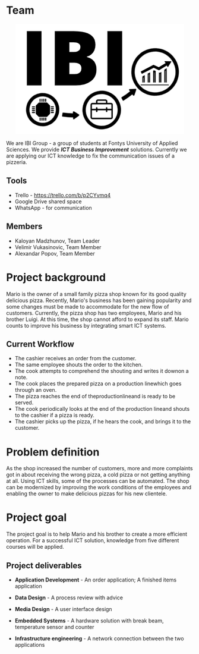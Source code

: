 # Team

<p align="center"> 
  <img src="https://github.com/kall0m/Marios-Pizzeria-ICT/blob/master/IP-Logo.png" alt="IBI-Group">
</p>

We are IBI Group - a group of students at Fontys University of Applied Sciences. We provide <b><i>ICT Business Improvement</i></b> solutions. Currently we are applying our ICT knowledge to fix the communication issues of a pizzeria.

## Tools
- Trello - https://trello.com/b/p2CYvmq4
- Google Drive shared space
- WhatsApp - for communication

## Members

- Kaloyan Madzhunov, Team Leader
- Velimir Vukasinovic, Team Member
- Alexandar Popov, Team Member

# Project background

Mario is the owner of a small family pizza shop known for its good quality delicious pizza. Recently, Mario's business has been gaining popularity and some changes must be made to accommodate for the new flow of customers. Currently, the pizza shop has two employees, Mario and his brother Luigi. At this time, the shop cannot afford to expand its staff. Mario counts to improve his business by integrating smart ICT systems.

## Current Workflow
- The cashier receives an order from the customer.
- The same employee shouts the order to the kitchen.
- The cook attempts to comprehend the shouting and writes it downon a note.
- The cook places the prepared pizza on a production linewhich goes through an oven.
- The pizza reaches the end of theproductionlineand is ready to be served.
- The cook periodically looks at the end of the production lineand shouts to the cashier if a pizza is ready.
- The cashier picks up the pizza, if he hears the cook, and brings it to the customer.

# Problem definition
As the shop increased the number of customers, more and more complaints got in about receiving the wrong pizza, a cold pizza or not getting anything at all. Using ICT skills, some of the processes can be automated. The shop can be modernized by improving the work conditions of the employees and enabling the owner to make delicious pizzas for his new clientele.

# Project goal
The project goal is to help Mario and his brother to create a more efficient operation. For a successful ICT solution, knowledge from five different courses will be applied.

## Project deliverables
- <b>Application Development</b> - An order application; A finished items application

- <b>Data Design</b> - A process review with advice

- <b>Media Design</b> - A user interface design

- <b>Embedded Systems</b> - A hardware solution with break beam, temperature sensor and counter

- <b>Infrastructure engineering</b> - A network connection between the two applications
